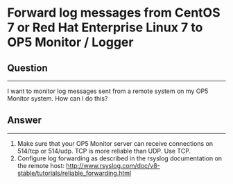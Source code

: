# Forward log messages from CentOS 7 or Red Hat Enterprise Linux 7 to OP5 Monitor / Logger

## Question

* * * * *

I want to monitor log messages sent from a remote system on my OP5 Monitor system. How can I do this?

## Answer

* * * * *

1.  Make sure that your OP5 Monitor server can receive connections on 514/tcp or 514/udp. TCP is more reliable than UDP. Use TCP.
2.  Configure log forwarding as described in the rsyslog documentation on the remote host: <http://www.rsyslog.com/doc/v8-stable/tutorials/reliable_forwarding.html>

